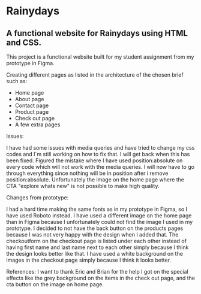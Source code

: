 # Rainydays

## A functional website for Rainydays using HTML and CSS.

This project is a functional website built for my student assignment from my prototype in Figma.

Creating different pages as listed in the architecture of the chosen brief such as:
* Home page
* About page
* Contact page
* Product page
* Check out page
* A few extra pages

Issues:

I have had some issues with media queries and have tried to change my css codes and I´m still working on how to fix that. I will get back when this has been fixed. Figured the mistake where I have used position:absolute on every code which will not work with the media queries. I will now have to go through everything since nothing will be in position after i remove position:absolute. 
Unfortunately the image on the home page where the CTA "explore whats new" is not possible to make high quality.

Changes from prototype:

I had a hard time making the same fonts as in my prototype in Figma, so I have used Roboto instead.
I have used a different image on the home page than in Figma because I unfortunately could not find the image I used in my prototype. 
I decided to not have the back button on the products pages because I was not very happy with the design when I added that. 
The checkoutform on the checkout page is listed under each other instead of having first name and last name next to each other simply because I think the design looks better like that. 
I have used a white background on the images in the checkout page simply because I think it looks better. 

References:
I want to thank Eric and Brian for the help I got on the special effects like the grey background on the items in the check out page, and the cta button on the image on home page.